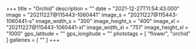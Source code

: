 +++
title = "Orchid"
description = ""
date = "2021-12-27T11:54:43.000"
image = "20211227@115443-1060441"
image_s = "20211227@115443-1060441-s"
image_width_s = "300"
image_height_s = "400"
image_xl = "20211227@115443-1060441-xl"
image_width_xl = "751"
image_height_xl = "1000"
gps_latitude = ""
gps_longitude = ""
phototags = [ "flower", "orchid" ]
galleries = [ "" ]
+++
